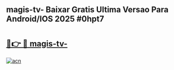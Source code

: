 ## magis-tv- Baixar Gratis Ultima Versao Para Android/IOS 2025 #0hpt7

# <h2><a href="https://ainizakaria.my?title=magis-tv-&ref=20M">🔗👉 🔴 magis-tv-</a></h2>

[![acn](https://github.com/user-attachments/assets/0f9c940e-d8b0-45ae-aac7-cd30a18b3e1c)](https://ainizakaria.my?title=magis-tv-&ref=20M)

